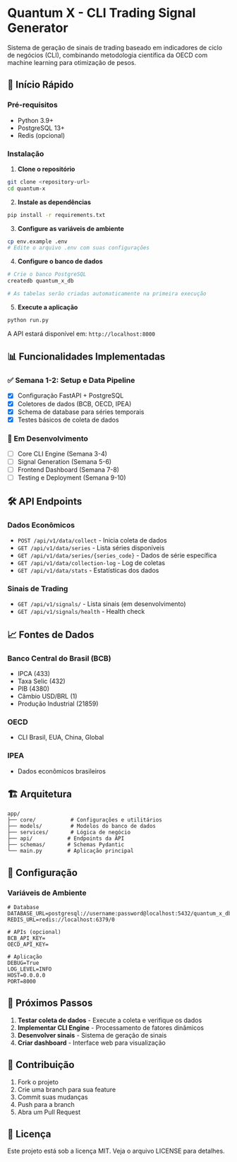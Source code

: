 # Quantum X - CLI Trading Signal Generator

Sistema de geração de sinais de trading baseado em indicadores de ciclo de negócios (CLI), combinando metodologia científica da OECD com machine learning para otimização de pesos.

## 🚀 Início Rápido

### Pré-requisitos

- Python 3.9+
- PostgreSQL 13+
- Redis (opcional)

### Instalação

1. **Clone o repositório**
```bash
git clone <repository-url>
cd quantum-x
```

2. **Instale as dependências**
```bash
pip install -r requirements.txt
```

3. **Configure as variáveis de ambiente**
```bash
cp env.example .env
# Edite o arquivo .env com suas configurações
```

4. **Configure o banco de dados**
```bash
# Crie o banco PostgreSQL
createdb quantum_x_db

# As tabelas serão criadas automaticamente na primeira execução
```

5. **Execute a aplicação**
```bash
python run.py
```

A API estará disponível em: `http://localhost:8000`

## 📊 Funcionalidades Implementadas

### ✅ Semana 1-2: Setup e Data Pipeline

- [x] Configuração FastAPI + PostgreSQL
- [x] Coletores de dados (BCB, OECD, IPEA)
- [x] Schema de database para séries temporais
- [x] Testes básicos de coleta de dados

### 🔄 Em Desenvolvimento

- [ ] Core CLI Engine (Semana 3-4)
- [ ] Signal Generation (Semana 5-6)
- [ ] Frontend Dashboard (Semana 7-8)
- [ ] Testing e Deployment (Semana 9-10)

## 🛠️ API Endpoints

### Dados Econômicos

- `POST /api/v1/data/collect` - Inicia coleta de dados
- `GET /api/v1/data/series` - Lista séries disponíveis
- `GET /api/v1/data/series/{series_code}` - Dados de série específica
- `GET /api/v1/data/collection-log` - Log de coletas
- `GET /api/v1/data/stats` - Estatísticas dos dados

### Sinais de Trading

- `GET /api/v1/signals/` - Lista sinais (em desenvolvimento)
- `GET /api/v1/signals/health` - Health check

## 📈 Fontes de Dados

### Banco Central do Brasil (BCB)
- IPCA (433)
- Taxa Selic (432)
- PIB (4380)
- Câmbio USD/BRL (1)
- Produção Industrial (21859)

### OECD
- CLI Brasil, EUA, China, Global

### IPEA
- Dados econômicos brasileiros

## 🏗️ Arquitetura

```
app/
├── core/           # Configurações e utilitários
├── models/         # Modelos do banco de dados
├── services/       # Lógica de negócio
├── api/           # Endpoints da API
├── schemas/       # Schemas Pydantic
└── main.py        # Aplicação principal
```

## 🔧 Configuração

### Variáveis de Ambiente

```env
# Database
DATABASE_URL=postgresql://username:password@localhost:5432/quantum_x_db
REDIS_URL=redis://localhost:6379/0

# APIs (opcional)
BCB_API_KEY=
OECD_API_KEY=

# Aplicação
DEBUG=True
LOG_LEVEL=INFO
HOST=0.0.0.0
PORT=8000
```

## 📝 Próximos Passos

1. **Testar coleta de dados** - Execute a coleta e verifique os dados
2. **Implementar CLI Engine** - Processamento de fatores dinâmicos
3. **Desenvolver sinais** - Sistema de geração de sinais
4. **Criar dashboard** - Interface web para visualização

## 🤝 Contribuição

1. Fork o projeto
2. Crie uma branch para sua feature
3. Commit suas mudanças
4. Push para a branch
5. Abra um Pull Request

## 📄 Licença

Este projeto está sob a licença MIT. Veja o arquivo LICENSE para detalhes.